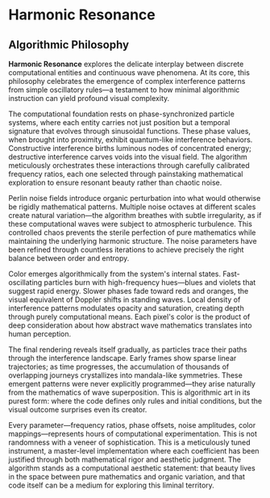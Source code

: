 # Harmonic Resonance

## Algorithmic Philosophy

**Harmonic Resonance** explores the delicate interplay between discrete computational entities and continuous wave phenomena. At its core, this philosophy celebrates the emergence of complex interference patterns from simple oscillatory rules—a testament to how minimal algorithmic instruction can yield profound visual complexity.

The computational foundation rests on phase-synchronized particle systems, where each entity carries not just position but a temporal signature that evolves through sinusoidal functions. These phase values, when brought into proximity, exhibit quantum-like interference behaviors. Constructive interference births luminous nodes of concentrated energy; destructive interference carves voids into the visual field. The algorithm meticulously orchestrates these interactions through carefully calibrated frequency ratios, each one selected through painstaking mathematical exploration to ensure resonant beauty rather than chaotic noise.

Perlin noise fields introduce organic perturbation into what would otherwise be rigidly mathematical patterns. Multiple noise octaves at different scales create natural variation—the algorithm breathes with subtle irregularity, as if these computational waves were subject to atmospheric turbulence. This controlled chaos prevents the sterile perfection of pure mathematics while maintaining the underlying harmonic structure. The noise parameters have been refined through countless iterations to achieve precisely the right balance between order and entropy.

Color emerges algorithmically from the system's internal states. Fast-oscillating particles burn with high-frequency hues—blues and violets that suggest rapid energy. Slower phases fade toward reds and oranges, the visual equivalent of Doppler shifts in standing waves. Local density of interference patterns modulates opacity and saturation, creating depth through purely computational means. Each pixel's color is the product of deep consideration about how abstract wave mathematics translates into human perception.

The final rendering reveals itself gradually, as particles trace their paths through the interference landscape. Early frames show sparse linear trajectories; as time progresses, the accumulation of thousands of overlapping journeys crystallizes into mandala-like symmetries. These emergent patterns were never explicitly programmed—they arise naturally from the mathematics of wave superposition. This is algorithmic art in its purest form: where the code defines only rules and initial conditions, but the visual outcome surprises even its creator.

Every parameter—frequency ratios, phase offsets, noise amplitudes, color mappings—represents hours of computational experimentation. This is not randomness with a veneer of sophistication. This is a meticulously tuned instrument, a master-level implementation where each coefficient has been justified through both mathematical rigor and aesthetic judgment. The algorithm stands as a computational aesthetic statement: that beauty lives in the space between pure mathematics and organic variation, and that code itself can be a medium for exploring this liminal territory.
